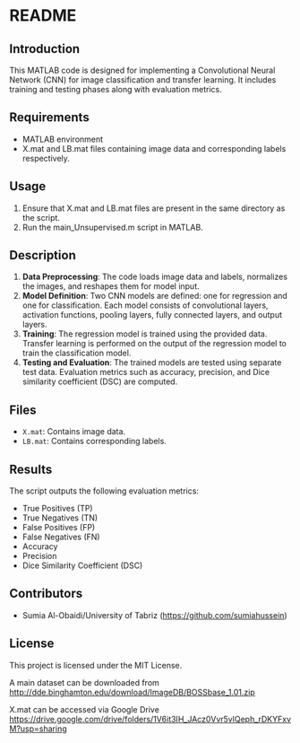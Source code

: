 # README

## Introduction
This MATLAB code is designed for implementing a Convolutional Neural Network (CNN) for image classification and transfer learning. It includes training and testing phases along with evaluation metrics.

## Requirements
- MATLAB environment
- X.mat and LB.mat files containing image data and corresponding labels respectively.

## Usage
1. Ensure that X.mat and LB.mat files are present in the same directory as the script.
2. Run the main_Unsupervised.m script in MATLAB.

## Description
1. **Data Preprocessing**: The code loads image data and labels, normalizes the images, and reshapes them for model input.
2. **Model Definition**: Two CNN models are defined: one for regression and one for classification. Each model consists of convolutional layers, activation functions, pooling layers, fully connected layers, and output layers.
3. **Training**: The regression model is trained using the provided data. Transfer learning is performed on the output of the regression model to train the classification model.
4. **Testing and Evaluation**: The trained models are tested using separate test data. Evaluation metrics such as accuracy, precision, and Dice similarity coefficient (DSC) are computed.

## Files
- `X.mat`: Contains image data.
- `LB.mat`: Contains corresponding labels.

## Results
The script outputs the following evaluation metrics:
- True Positives (TP)
- True Negatives (TN)
- False Positives (FP)
- False Negatives (FN)
- Accuracy
- Precision
- Dice Similarity Coefficient (DSC)

## Contributors
- Sumia Al-Obaidi/University of Tabriz (https://github.com/sumiahussein)

## License
This project is licensed under the MIT License.


A main dataset can be downloaded from http://dde.binghamton.edu/download/ImageDB/BOSSbase_1.01.zip

X.mat can be accessed via Google Drive https://drive.google.com/drive/folders/1V6it3IH_JAcz0Vvr5vlQeph_rDKYFxvM?usp=sharing 
